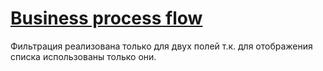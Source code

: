 # [Business process flow](https://github.com/Mongke22/CarCollectionApp/assets/63041124/b6c260b3-94d9-4e52-8c0e-92bd31d60fdb)

Фильтрация реализована только для двух полей т.к. для отображения списка использованы только они.
